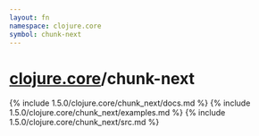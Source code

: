 ```yaml
---
layout: fn
namespace: clojure.core
symbol: chunk-next
---
```


# [clojure.core](../)/chunk-next

{% include 1.5.0/clojure.core/chunk_next/docs.md %}
{% include 1.5.0/clojure.core/chunk_next/examples.md %}
{% include 1.5.0/clojure.core/chunk_next/src.md %}

